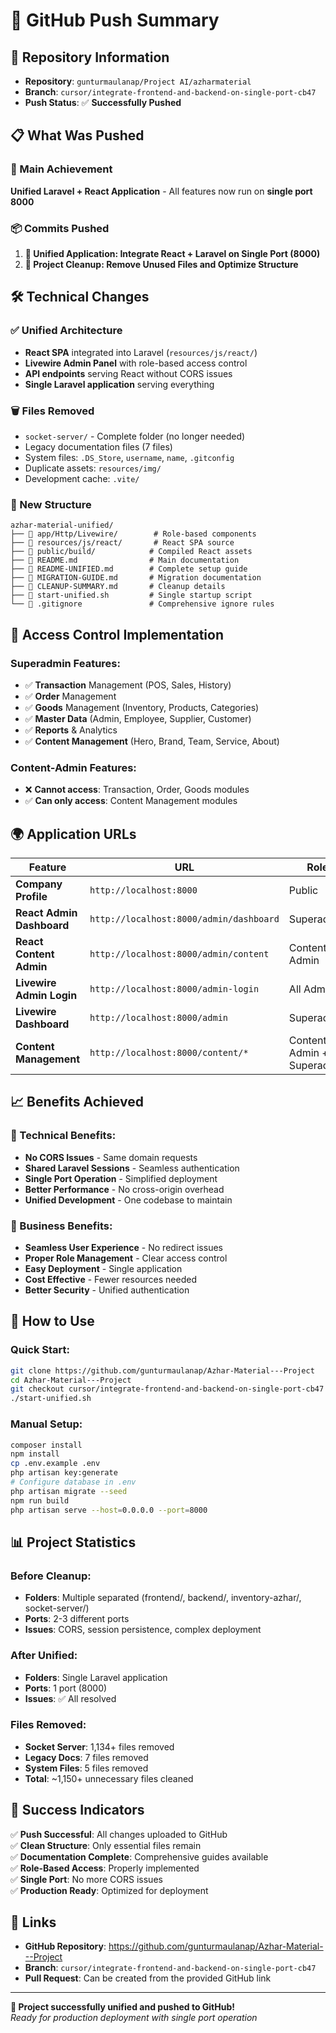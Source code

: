 # 🚀 GitHub Push Summary

## 📂 Repository Information
- **Repository**: `gunturmaulanap/Project AI/azharmaterial`
- **Branch**: `cursor/integrate-frontend-and-backend-on-single-port-cb47`
- **Push Status**: ✅ **Successfully Pushed**

## 📋 What Was Pushed

### 🎯 Main Achievement
**Unified Laravel + React Application** - All features now run on **single port 8000**

### 📦 Commits Pushed
1. **🚀 Unified Application: Integrate React + Laravel on Single Port (8000)**
2. **🧹 Project Cleanup: Remove Unused Files and Optimize Structure**

## 🛠️ Technical Changes

### ✅ Unified Architecture
- **React SPA** integrated into Laravel (`resources/js/react/`)
- **Livewire Admin Panel** with role-based access control
- **API endpoints** serving React without CORS issues
- **Single Laravel application** serving everything

### 🗑️ Files Removed
- `socket-server/` - Complete folder (no longer needed)
- Legacy documentation files (7 files)
- System files: `.DS_Store`, `username`, `name`, `.gitconfig`
- Duplicate assets: `resources/img/`
- Development cache: `.vite/`

### 📁 New Structure
```
azhar-material-unified/
├── 📁 app/Http/Livewire/        # Role-based components
├── 📁 resources/js/react/       # React SPA source
├── 📁 public/build/            # Compiled React assets
├── 📄 README.md                # Main documentation
├── 📄 README-UNIFIED.md        # Complete setup guide
├── 📄 MIGRATION-GUIDE.md       # Migration documentation
├── 📄 CLEANUP-SUMMARY.md       # Cleanup details
├── 📄 start-unified.sh         # Single startup script
└── 📄 .gitignore               # Comprehensive ignore rules
```

## 🔐 Access Control Implementation

### Superadmin Features:
- ✅ **Transaction** Management (POS, Sales, History)
- ✅ **Order** Management 
- ✅ **Goods** Management (Inventory, Products, Categories)
- ✅ **Master Data** (Admin, Employee, Supplier, Customer)
- ✅ **Reports** & Analytics
- ✅ **Content Management** (Hero, Brand, Team, Service, About)

### Content-Admin Features:
- ❌ **Cannot access**: Transaction, Order, Goods modules
- ✅ **Can only access**: Content Management modules

## 🌍 Application URLs

| Feature | URL | Role |
|---------|-----|------|
| **Company Profile** | `http://localhost:8000` | Public |
| **React Admin Dashboard** | `http://localhost:8000/admin/dashboard` | Superadmin |
| **React Content Admin** | `http://localhost:8000/admin/content` | Content-Admin |
| **Livewire Admin Login** | `http://localhost:8000/admin-login` | All Admin |
| **Livewire Dashboard** | `http://localhost:8000/admin` | Superadmin |
| **Content Management** | `http://localhost:8000/content/*` | Content-Admin + Superadmin |

## 📈 Benefits Achieved

### 🔗 Technical Benefits:
- **No CORS Issues** - Same domain requests
- **Shared Laravel Sessions** - Seamless authentication
- **Single Port Operation** - Simplified deployment
- **Better Performance** - No cross-origin overhead
- **Unified Development** - One codebase to maintain

### 🎯 Business Benefits:
- **Seamless User Experience** - No redirect issues
- **Proper Role Management** - Clear access control
- **Easy Deployment** - Single application
- **Cost Effective** - Fewer resources needed
- **Better Security** - Unified authentication

## 🚀 How to Use

### Quick Start:
```bash
git clone https://github.com/gunturmaulanap/Azhar-Material---Project
cd Azhar-Material---Project
git checkout cursor/integrate-frontend-and-backend-on-single-port-cb47
./start-unified.sh
```

### Manual Setup:
```bash
composer install
npm install
cp .env.example .env
php artisan key:generate
# Configure database in .env
php artisan migrate --seed
npm run build
php artisan serve --host=0.0.0.0 --port=8000
```

## 📊 Project Statistics

### Before Cleanup:
- **Folders**: Multiple separated (frontend/, backend/, inventory-azhar/, socket-server/)
- **Ports**: 2-3 different ports
- **Issues**: CORS, session persistence, complex deployment

### After Unified:
- **Folders**: Single Laravel application
- **Ports**: 1 port (8000)
- **Issues**: ✅ All resolved

### Files Removed:
- **Socket Server**: 1,134+ files removed
- **Legacy Docs**: 7 files removed
- **System Files**: 5 files removed
- **Total**: ~1,150+ unnecessary files cleaned

## 🎉 Success Indicators

✅ **Push Successful**: All changes uploaded to GitHub  
✅ **Clean Structure**: Only essential files remain  
✅ **Documentation Complete**: Comprehensive guides available  
✅ **Role-Based Access**: Properly implemented  
✅ **Single Port**: No more CORS issues  
✅ **Production Ready**: Optimized for deployment  

## 🔗 Links

- **GitHub Repository**: https://github.com/gunturmaulanap/Azhar-Material---Project
- **Branch**: `cursor/integrate-frontend-and-backend-on-single-port-cb47`
- **Pull Request**: Can be created from the provided GitHub link

---

**🎊 Project successfully unified and pushed to GitHub!**  
*Ready for production deployment with single port operation*